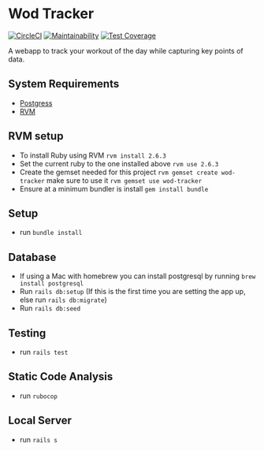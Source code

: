 Wod Tracker
===========
[![CircleCI](https://circleci.com/gh/Yanchek99/wod-tracker/tree/master.svg?style=svg)](https://circleci.com/gh/Yanchek99/wod-tracker/tree/master)
[![Maintainability](https://api.codeclimate.com/v1/badges/ae3a8c6f161636552525/maintainability)](https://codeclimate.com/github/Yanchek99/wod-tracker/maintainability)
[![Test Coverage](https://api.codeclimate.com/v1/badges/ae3a8c6f161636552525/test_coverage)](https://codeclimate.com/github/Yanchek99/wod-tracker/test_coverage)

A webapp to track your workout of the day while capturing key points of data.

## System Requirements
- [Postgress](https://www.postgresql.org)
- [RVM](https://rvm.io)

## RVM setup
- To install Ruby using RVM `rvm install 2.6.3`
- Set the current ruby to the one installed above `rvm use 2.6.3`
- Create the gemset needed for this project `rvm gemset create wod-tracker` make sure to use it `rvm gemset use wod-tracker`
- Ensure at a minimum bundler is install `gem install bundle`

## Setup
- run `bundle install`

## Database
- If using a Mac with homebrew you can install postgresql by running `brew install postgresql`
- Run `rails db:setup` (If this is the first time you are setting the app up, else run `rails db:migrate`)
- Run `rails db:seed`

## Testing
- run `rails test`

## Static Code Analysis
- run `rubocop`

## Local Server
- run `rails s`
